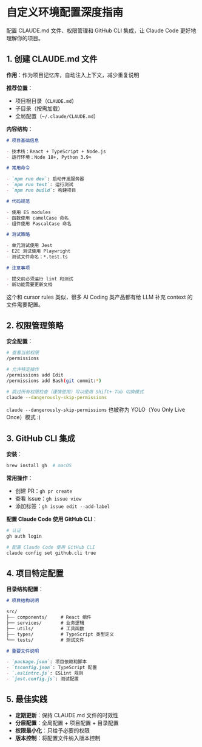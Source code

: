 # 自定义环境配置深度指南

配置 CLAUDE.md 文件、权限管理和 GitHub CLI 集成，让 Claude Code 更好地理解你的项目。

## 1. 创建 CLAUDE.md 文件

**作用**：作为项目记忆库，自动注入上下文，减少重复说明

**推荐位置**：
- 项目根目录（`CLAUDE.md`）
- 子目录（按需加载）
- 全局配置（`~/.claude/CLAUDE.md`）

**内容结构**：

```markdown
# 项目基础信息

- 技术栈：React + TypeScript + Node.js
- 运行环境：Node 18+, Python 3.9+

# 常用命令

- `npm run dev`: 启动开发服务器
- `npm run test`: 运行测试
- `npm run build`: 构建项目

# 代码规范

- 使用 ES modules
- 函数使用 camelCase 命名
- 组件使用 PascalCase 命名

# 测试策略

- 单元测试使用 Jest
- E2E 测试使用 Playwright
- 测试文件命名：*.test.ts

# 注意事项

- 提交前必须运行 lint 和测试
- 新功能需要更新文档
```

这个和 cursor rules 类似，很多 AI Coding 类产品都有给 LLM 补充 context 的文件需要配置。

## 2. 权限管理策略

**安全配置**：

```bash
# 查看当前权限
/permissions

# 允许特定操作
/permissions add Edit
/permissions add Bash(git commit:*)

# 跳过所有权限检查（谨慎使用）可以使用 Shift+ Tab 切换模式
claude --dangerously-skip-permissions
```

`claude --dangerously-skip-permissions` 也被称为 YOLO（You Only Live Once）模式 :)

## 3. GitHub CLI 集成

**安装**：

```bash
brew install gh  # macOS
```

**常用操作**：

- 创建 PR：`gh pr create`
- 查看 Issue：`gh issue view`
- 添加标签：`gh issue edit --add-label`

**配置 Claude Code 使用 GitHub CLI**：

```bash
# 认证
gh auth login

# 配置 Claude Code 使用 GitHub CLI
claude config set github.cli true
```

## 4. 项目特定配置

**目录结构配置**：

```markdown
# 项目结构说明

src/
├── components/     # React 组件
├── services/       # 业务逻辑
├── utils/          # 工具函数
├── types/          # TypeScript 类型定义
└── tests/          # 测试文件

# 重要文件说明

- `package.json`: 项目依赖和脚本
- `tsconfig.json`: TypeScript 配置
- `.eslintrc.js`: ESLint 规则
- `jest.config.js`: 测试配置
```

## 5. 最佳实践

- **定期更新**：保持 CLAUDE.md 文件的时效性
- **分层配置**：全局配置 + 项目配置 + 目录配置
- **权限最小化**：只给予必要的权限
- **版本控制**：将配置文件纳入版本控制
